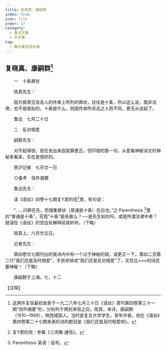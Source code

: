 ```yaml
---
title: 复晓真、康嗣群
index: true
icon: file
order: 57
category:
  - 鲁迅文集
  - 杂文集
tag:  
  - 集外集拾遗补编
---
```


## 复晓真、康嗣群[^①]

　　一　十条罪状

　　晓真先生：

　　因为我常见攻击人的传单上所列的罪状，往往是十条，所以这么说，既非法律，也不是我拟的。十条是什么，则因传单所攻击之人而不同，更无从说起了。

　　鲁迅　七月二十日

　　二　反对相爱

　　嗣群先生：

　　对不起得很，现在发出来函就算更正。但印错的那一句，从爱看神秘诗文的神秘家看来，实在是很好的。

　　旅沪记者　七月廿一日

　　◇备考　信件摘要

　　鲁迅先生：

　　读《语丝》四卷十七期复Y君的信[^②]里，有句说：

　　“……问罪在先，而搜集罪状（普通是十条）在后也。”之 Parenthesis [^③]里的“普通是十条”，究竟“十条”是些甚么？──是先生拟的吗，或是所谓法律中者？就请在《语丝》的空白处解释给我听听。（下略）

　　晓真上。六月廿五日。

　　记者先生：

　　第四卷廿七期刊出的我诗内中有一个过于神秘的错，请更正一下。第四二页第二行“我们还是及时相爱”，手民却排成“我们还是反对相爱”了，实在比×××的诗还要神秘！（下略）

　　康嗣群于上海。七，十二

【注释】

[^①]:这两件复信最初发表于一九二八年七月三十日《语丝》周刊第四卷第三十一期“信件摘要”栏，分别列于两封来信之后。晓真，未详。康嗣群（1910─1969），陕西城固人。当时是复旦大学学生，青年作者。他在《语丝》第四卷第二十七期发表的诗的题目是《我们还是及时相爱吧》。

[^②]:复Y君的信：参看《三闲集·通信》。

[^③]:Parenthesis 英语：括号。
